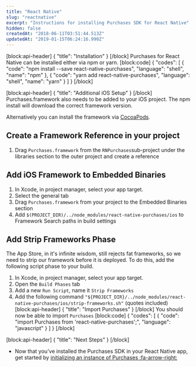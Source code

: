 ```yaml
---
title: "React Native"
slug: "reactnative"
excerpt: "Instructions for installing Purchases SDK for React Native"
hidden: false
createdAt: "2018-06-11T03:51:44.513Z"
updatedAt: "2019-01-15T06:24:16.990Z"
---
```

[block:api-header]
{
  "title": "Installation"
}
[/block]
Purchases for React Native can be installed either via npm or yarn.
[block:code]
{
  "codes": [
    {
      "code": "npm install --save react-native-purchases",
      "language": "shell",
      "name": "npm"
    },
    {
      "code": "yarn add react-native-purchases",
      "language": "shell",
      "name": "yarn"
    }
  ]
}
[/block]

[block:api-header]
{
  "title": "Additional iOS Setup"
}
[/block]
Purchases.framework also needs to be added to your iOS project. The npm install will download the correct framework version. 

Alternatively you can install the framework via [CocoaPods](ios#section-install-via-cocoapods).

## Create a Framework Reference in your project
1. Drag `Purchases.framework` from the `RNPurchases`sub-project under the libraries section to the outer project and create a reference

## Add iOS Framework to Embedded Binaries
1. In Xcode, in project manager, select your app target.
1. Select the general tab
1. Drag `Purchases.framework` from your project to the Embedded Binaries section
1. Add `$(PROJECT_DIR)/../node_modules/react-native-purchases/ios` to Framework Search paths in build settings

## Add Strip Frameworks Phase
The App Store, in it's infinite wisdom, still rejects fat frameworks, so we need to strip our framework before it is deployed. To do this, add the following script phase to your build.
1. In Xcode, in project manager, select your app target.
2. Open the `Build Phases` tab
3. Add a new `Run Script`, name it `Strip Frameworks`
4. Add the following command `"${PROJECT_DIR}/../node_modules/react-native-purchases/ios/strip-frameworks.sh"` (quotes included)
[block:api-header]
{
  "title": "Import Purchases"
}
[/block]
You should now be able to import `Purchases`
[block:code]
{
  "codes": [
    {
      "code": "import Purchases from 'react-native-purchases';",
      "language": "javascript"
    }
  ]
}
[/block]

[block:api-header]
{
  "title": "Next Steps"
}
[/block]
* Now that you've installed the Purchases SDK in your React Native app, get started by [initializing an instance of Purchases :fa-arrow-right:](doc:getting-started-1#section-4-initialize-purchases)